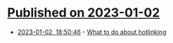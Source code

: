 # [Published on 2023-01-02](index.md)

* [2023-01-02, 18:50:46](https://lobste.rs/s/fcmgjj/what_do_about_hotlinking) - [What to do about hotlinking](https://www.kryogenix.org/days/2023/01/02/what-to-do-about-hotlinking/)
